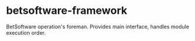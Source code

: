 betsoftware-framework
=====================

BetSoftware operation's foreman. Provides main interface, handles module execution order.
